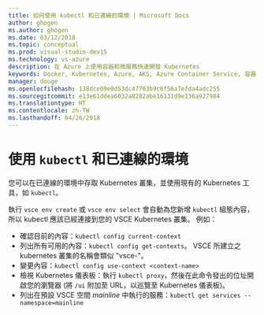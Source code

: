 ```yaml
---
title: 如何使用 kubectl 和已連線的環境 | Microsoft Docs
author: ghogen
ms.author: ghogen
ms.date: 03/12/2018
ms.topic: conceptual
ms.prod: visual-studio-dev15
ms.technology: vs-azure
description: 在 Azure 上使用容器和微服務快速開發 Kubernetes
keywords: Docker, Kubernetes, Azure, AKS, Azure Container Service, 容器
manager: douge
ms.openlocfilehash: 138dce09e0d53dc47703b9c6f56a7efda4adc255
ms.sourcegitcommit: e13e61ddea6032a8282abe16131d9e136a927984
ms.translationtype: HT
ms.contentlocale: zh-TW
ms.lasthandoff: 04/26/2018
---
```

# <a name="use-kubectl-with-a-connected-environment"></a>使用 `kubectl` 和已連線的環境

您可以在已連線的環境中存取 Kubernetes 叢集，並使用現有的 Kubernetes 工具，如 `kubectl`。

執行 `vsce env create` 或 `vsce env select` 會自動為您新增 `kubectl` 組態內容，所以 kubectl 應該已經連接到您的 VSCE Kubernetes 叢集。 例如：
- 確認目前的內容：`kubectl config current-context`
- 列出所有可用的內容：`kubectl config get-contexts`。 VSCE 所建立之 kubernetes 叢集的名稱會類似 "vsce-<guid>"。
- 變更內容：`kubectl config use-context <context-name>`
- 檢視 Kubernetes 儀表板：執行 `kubectl proxy`，然後在此命令發出的位址開啟您的瀏覽器 (將 `/ui` 附加至 URL，以巡覽至 Kubernetes 儀表板)。
- 列出在預設 VSCE 空間 *mainline* 中執行的服務：`kubectl get services --namespace=mainline`

